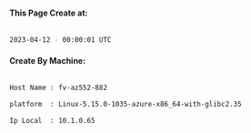 
   
#### This Page Create at:

```bash

2023-04-12 - 00:00:01 UTC

```

#### Create By Machine:

```bash

Host Name : fv-az552-882

platform  : Linux-5.15.0-1035-azure-x86_64-with-glibc2.35

Ip Local  : 10.1.0.65

```

